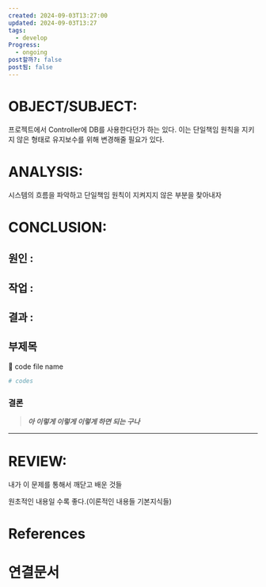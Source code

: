 ```yaml
---
created: 2024-09-03T13:27:00
updated: 2024-09-03T13:27
tags:
  - develop
Progress:
  - ongoing
post할까?: false
post됨: false
---
```

# OBJECT/SUBJECT:
프로젝트에서 Controller에 DB를 사용한다던가 하는 있다. 
이는 단일책임 원칙을 지키지 않은 형태로 유지보수를 위해 변경해줄 필요가 있다.
# ANALYSIS:
시스템의 흐름을 파악하고 단일책임 원칙이 지켜지지 않은 부분을 찾아내자
# CONCLUSION:

## 원인 :

## 작업 :

## 결과 :

## 부제목

<aside> 🔽 code file name

</aside>

```bash
# codes
```

### 결론

> _**아 이렇게 이렇게 이렇게 하면 되는 구나**_



---
# REVIEW:

내가 이 문제를 통해서 깨닫고 배운 것들

원초적인 내용일 수록 좋다.(이론적인 내용들 기본지식들)

# References

# 연결문서
